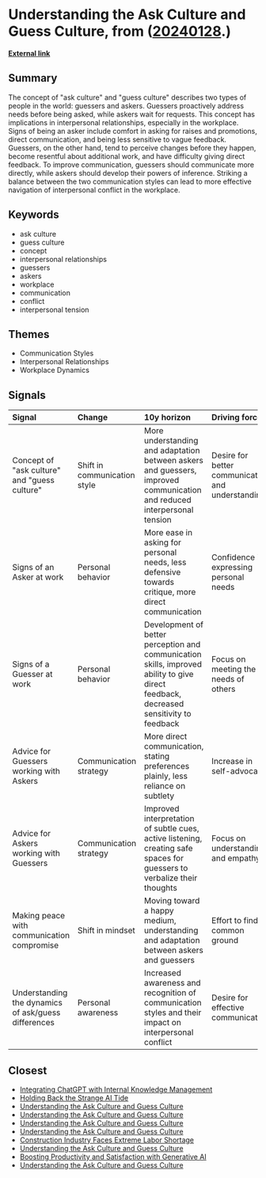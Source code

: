 # __Understanding the Ask Culture and Guess Culture__, from ([20240128](https://kghosh.substack.com/p/20240128).)

__[External link](https://spin.atomicobject.com/asker-or-guesser/)__



## Summary

The concept of "ask culture" and "guess culture" describes two types of people in the world: guessers and askers. Guessers proactively address needs before being asked, while askers wait for requests. This concept has implications in interpersonal relationships, especially in the workplace. Signs of being an asker include comfort in asking for raises and promotions, direct communication, and being less sensitive to vague feedback. Guessers, on the other hand, tend to perceive changes before they happen, become resentful about additional work, and have difficulty giving direct feedback. To improve communication, guessers should communicate more directly, while askers should develop their powers of inference. Striking a balance between the two communication styles can lead to more effective navigation of interpersonal conflict in the workplace.

## Keywords

* ask culture
* guess culture
* concept
* interpersonal relationships
* guessers
* askers
* workplace
* communication
* conflict
* interpersonal tension

## Themes

* Communication Styles
* Interpersonal Relationships
* Workplace Dynamics

## Signals

| Signal                                              | Change                       | 10y horizon                                                                                                                            | Driving force                                     |
|:----------------------------------------------------|:-----------------------------|:---------------------------------------------------------------------------------------------------------------------------------------|:--------------------------------------------------|
| Concept of "ask culture" and "guess culture"        | Shift in communication style | More understanding and adaptation between askers and guessers, improved communication and reduced interpersonal tension                | Desire for better communication and understanding |
| Signs of an Asker at work                           | Personal behavior            | More ease in asking for personal needs, less defensive towards critique, more direct communication                                     | Confidence in expressing personal needs           |
| Signs of a Guesser at work                          | Personal behavior            | Development of better perception and communication skills, improved ability to give direct feedback, decreased sensitivity to feedback | Focus on meeting the needs of others              |
| Advice for Guessers working with Askers             | Communication strategy       | More direct communication, stating preferences plainly, less reliance on subtlety                                                      | Increase in self-advocacy                         |
| Advice for Askers working with Guessers             | Communication strategy       | Improved interpretation of subtle cues, active listening, creating safe spaces for guessers to verbalize their thoughts                | Focus on understanding and empathy                |
| Making peace with communication compromise          | Shift in mindset             | Moving toward a happy medium, understanding and adaptation between askers and guessers                                                 | Effort to find common ground                      |
| Understanding the dynamics of ask/guess differences | Personal awareness           | Increased awareness and recognition of communication styles and their impact on interpersonal conflict                                 | Desire for effective communication                |

## Closest

* [Integrating ChatGPT with Internal Knowledge Management](977ac6628e9192d07524905819496121)
* [Holding Back the Strange AI Tide](5a06b540b77553f7524f17711d73eec4)
* [Understanding the Ask Culture and Guess Culture](929be0e8bd9dc665384dbc6bedd4201f)
* [Understanding the Ask Culture and Guess Culture](929be0e8bd9dc665384dbc6bedd4201f)
* [Understanding the Ask Culture and Guess Culture](929be0e8bd9dc665384dbc6bedd4201f)
* [Understanding the Ask Culture and Guess Culture](929be0e8bd9dc665384dbc6bedd4201f)
* [Construction Industry Faces Extreme Labor Shortage](9439e069670182ab70d681f007704c33)
* [Understanding the Ask Culture and Guess Culture](929be0e8bd9dc665384dbc6bedd4201f)
* [Boosting Productivity and Satisfaction with Generative AI](01bec9add8819c277aad7d7ba19983f7)
* [Understanding the Ask Culture and Guess Culture](929be0e8bd9dc665384dbc6bedd4201f)